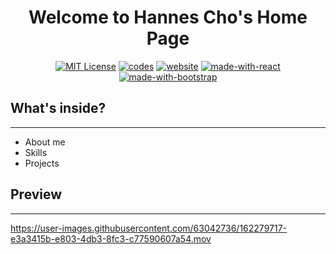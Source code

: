 <div align="center">

# Welcome to Hannes Cho's Home Page

[![MIT License](https://img.shields.io/badge/LICENCE-MIT-blue.svg)](https://github.com/HannesCho/main/blob/master/Licence) [![codes](https://img.shields.io/badge/codes-Github-green.svg)](https://github.com/HannesCho/main) [![website](https://img.shields.io/badge/website-up-lightgreem.svg)](https://hannescho.github.io/main/) [![made-with-react](https://img.shields.io/badge/Made%20with-React-lightblue.svg)](https://reactjs.org/) [![made-with-bootstrap](https://img.shields.io/badge/Made%20with-bootstrap-purple.svg)](https://getbootstrap.com/)

</div>

## What's inside?

---

- About me
- Skills
- Projects

## Preview

---

https://user-images.githubusercontent.com/63042736/162279717-e3a3415b-e803-4db3-8fc3-c77590607a54.mov

